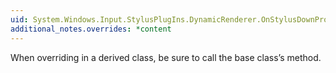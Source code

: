 ```yaml
---
uid: System.Windows.Input.StylusPlugIns.DynamicRenderer.OnStylusDownProcessed(System.Object,System.Boolean)
additional_notes.overrides: *content
---
```


<p>When overriding <xref href="System.Windows.Input.StylusPlugIns.DynamicRenderer.OnStylusDownProcessed(System.Object,System.Boolean)"></xref> in a derived class, be sure to call the base class’s <xref href="System.Windows.Input.StylusPlugIns.DynamicRenderer.OnStylusDownProcessed(System.Object,System.Boolean)"></xref> method.</p>


